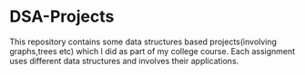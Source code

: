 # DSA-Projects
This repository contains some data structures based projects(involving graphs,trees etc) which I did as part of my college course.
Each assignment uses different data structures and involves their applications.
